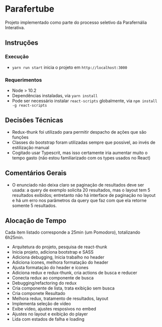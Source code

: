 # Parafertube
Projeto implementado como parte do processo seletivo da Parafernália Interativa.

## Instruções

### Execução
- `yarn run start` inicia o projeto em `http://localhost:3000`

### Requerimentos
- Node > 10.2
- Dependências instaladas, via `yarn install`
- Pode ser necessário instalar `react-scripts` globalmente, via `npm install -g react-scripts`

## Decisões Técnicas
- Redux-thunk foi utilizado para permitir despacho de ações que são funções
- Classes do bootstrap foram utilizadas sempre que possivel, ao invés de estilização manual
- Cogitado usar Typescrit, mas isso certamente iria aumentar muito o tempo gasto (não estou familiarizado com os types usados no React)

## Comentários Gerais
- O enunciado não deixa claro se paginação de resultados deve ser usada: a query de exemplo solicita 20 resultados, mas o layout tem 5 resultados exibidos; entretanto não há interface de paginação no layout e há um erro nos parâmetros da query que faz com que ela retorne somente 5 resultados. 

## Alocação de Tempo
Cada item listado corresponde a 25min (um Pomodoro), totalizando 6h25min.

- Arquitetura do projeto, pesquisa de react-thunk
- Inicia projeto, adiciona bootstrap e SASS
- Adiciona debugging, Inicia trabalho no header
- Adiciona ícones, melhora formatação do header
- Ajusta formatação do header e ícones
- Adiciona redux e redux-thunk, cria actions de busca e reducer
- Conecta redux ao componente de busca
- Debugging/refactoring do redux
- Cria componente de lista, trata exibição sem busca
- Cria componete Resultado
- Melhora redux, tratamento de resultados, layout
- Implementa seleção de vídeo
- Exibe vídeo, ajustes resposivos no embed
- Ajustes no layout e exibição do player
- Lida com estados de falha e loading
